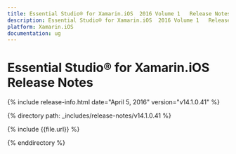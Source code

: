 ```yaml
---
title: Essential Studio® for Xamarin.iOS  2016 Volume 1   Release Notes  
description: Essential Studio® for Xamarin.iOS  2016 Volume 1   Release Notes  
platform: Xamarin.iOS
documentation: ug
---
```


# Essential Studio® for Xamarin.iOS  Release Notes  

{% include release-info.html date="April 5, 2016"  version="v14.1.0.41" %} 


{% directory path: _includes/release-notes/v14.1.0.41 %}

{% include {{file.url}} %}

{% enddirectory %}